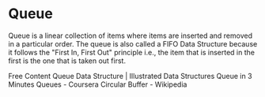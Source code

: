 # Queue

Queue is a linear collection of items where items are inserted and removed in a particular order. The queue is also called a FIFO Data Structure because it follows the "First In, First Out" principle i.e., the item that is inserted in the first is the one that is taken out first.

<ResourceGroupTitle>Free Content</ResourceGroupTitle>
<BadgeLink colorScheme='red' badgeText='Watch' href='https://www.youtube.com/watch?v=mDCi1lXd9hc'>Queue Data Structure | Illustrated Data Structures</BadgeLink>
<BadgeLink colorScheme='red' badgeText='Watch' href='https://www.youtube.com/watch?v=D6gu-_tmEpQ'>Queue in 3 Minutes</BadgeLink>
<BadgeLink colorScheme='red' badgeText='Watch' href='https://www.coursera.org/lecture/data-structures/queues-EShpq'>Queues - Coursera</BadgeLink>
<BadgeLink colorScheme='yellow' badgeText='Read' href='https://en.wikipedia.org/wiki/Circular_buffer'>Circular Buffer - Wikipedia</BadgeLink>


